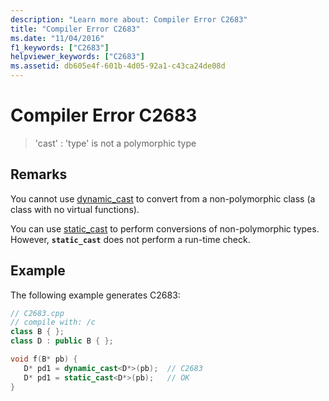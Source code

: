 ```yaml
---
description: "Learn more about: Compiler Error C2683"
title: "Compiler Error C2683"
ms.date: "11/04/2016"
f1_keywords: ["C2683"]
helpviewer_keywords: ["C2683"]
ms.assetid: db605e4f-601b-4d05-92a1-c43ca24de08d
---
```

# Compiler Error C2683

> 'cast' : 'type' is not a polymorphic type

## Remarks

You cannot use [dynamic_cast](../../cpp/dynamic-cast-operator.md) to convert from a non-polymorphic class (a class with no virtual functions).

You can use [static_cast](../../cpp/static-cast-operator.md) to perform conversions of non-polymorphic types. However, **`static_cast`** does not perform a run-time check.

## Example

The following example generates C2683:

```cpp
// C2683.cpp
// compile with: /c
class B { };
class D : public B { };

void f(B* pb) {
   D* pd1 = dynamic_cast<D*>(pb);  // C2683
   D* pd1 = static_cast<D*>(pb);   // OK
}
```
